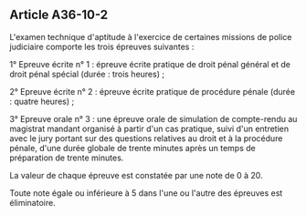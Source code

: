 Article A36-10-2
----
L'examen technique d'aptitude à l'exercice de certaines missions de police
judiciaire comporte les trois épreuves suivantes :

1° Epreuve écrite n° 1 : épreuve écrite pratique de droit pénal général et de
droit pénal spécial (durée : trois heures) ;

2° Epreuve écrite n° 2 : épreuve écrite pratique de procédure pénale (durée :
quatre heures) ;

3° Epreuve orale n° 3 : une épreuve orale de simulation de compte-rendu au
magistrat mandant organisé à partir d'un cas pratique, suivi d'un entretien avec
le jury portant sur des questions relatives au droit et à la procédure pénale,
d'une durée globale de trente minutes après un temps de préparation de trente
minutes.

La valeur de chaque épreuve est constatée par une note de 0 à 20.

Toute note égale ou inférieure à 5 dans l'une ou l'autre des épreuves est
éliminatoire.
